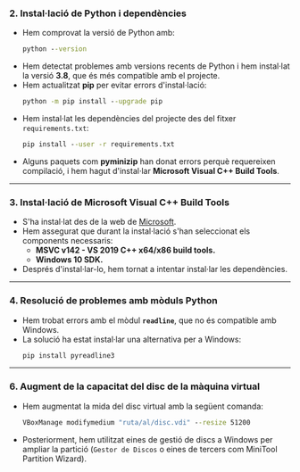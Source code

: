 ### **2. Instal·lació de Python i dependències**
   - Hem comprovat la versió de Python amb:
     ```cmd
     python --version
     ```
   - Hem detectat problemes amb versions recents de Python i hem instal·lat la versió **3.8**, que és més compatible amb el projecte.
   - Hem actualitzat **pip** per evitar errors d'instal·lació:
     ```cmd
     python -m pip install --upgrade pip
     ```
   - Hem instal·lat les dependències del projecte des del fitxer `requirements.txt`:
     ```cmd
     pip install --user -r requirements.txt
     ```
   - Alguns paquets com **pyminizip** han donat errors perquè requereixen compilació, i hem hagut d'instal·lar **Microsoft Visual C++ Build Tools**.

---

### **3. Instal·lació de Microsoft Visual C++ Build Tools**
   - S'ha instal·lat des de la web de [Microsoft](https://visualstudio.microsoft.com/visual-cpp-build-tools/).
   - Hem assegurat que durant la instal·lació s'han seleccionat els components necessaris:
     - **MSVC v142 - VS 2019 C++ x64/x86 build tools.**
     - **Windows 10 SDK.**
   - Després d'instal·lar-lo, hem tornat a intentar instal·lar les dependències.

---

### **4. Resolució de problemes amb mòduls Python**
   - Hem trobat errors amb el mòdul **`readline`**, que no és compatible amb Windows.
   - La solució ha estat instal·lar una alternativa per a Windows:
     ```cmd
     pip install pyreadline3
     ```
---

### **6. Augment de la capacitat del disc de la màquina virtual**
   - Hem augmentat la mida del disc virtual amb la següent comanda:
     ```cmd
     VBoxManage modifymedium "ruta/al/disc.vdi" --resize 51200
     ```
   - Posteriorment, hem utilitzat eines de gestió de discs a Windows per ampliar la partició (`Gestor de Discos` o eines de tercers com MiniTool Partition Wizard).
